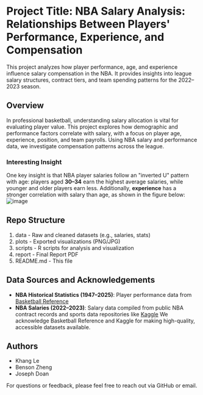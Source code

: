 # Project Title: NBA Salary Analysis: Relationships Between Players' Performance, Experience, and Compensation

This project analyzes how player performance, age, and experience influence salary compensation in the NBA. It provides insights into league salary structures, contract tiers, and team spending patterns for the 2022–2023 season.

## Overview

In professional basketball, understanding salary allocation is vital for evaluating player value. This project explores how demographic and performance factors correlate with salary, with a focus on player age, experience, position, and team payrolls. Using NBA salary and performance data, we investigate compensation patterns across the league.

### Interesting Insight

One key insight is that NBA player salaries follow an "inverted U" pattern with age: players aged **30–34** earn the highest average salaries, while younger and older players earn less. Additionally, **experience** has a stronger correlation with salary than age, as shown in the figure below:
![image](https://github.com/user-attachments/assets/6b046d82-221a-4ac9-9e9b-608954cec98b)

## Repo Structure

1. data                    - Raw and cleaned datasets (e.g., salaries, stats)
2. plots                   - Exported visualizations (PNG/JPG)
3. scripts                 - R scripts for analysis and visualization
4. report                  - Final Report PDF
5. README.md               - This file

## Data Sources and Acknowledgements
- **NBA Historical Statistics (1947–2025)**: Player performance data from [Basketball Reference](https://www.basketball-reference.com)
- **NBA Salaries (2022–2023)**: Salary data compiled from public NBA contract records and sports data repositories like [Kaggle](https://www.kaggle.com)
We acknowledge Basketball Reference and Kaggle for making high-quality, accessible datasets available.

## Authors
- Khang Le  
- Benson Zheng  
- Joseph Doan

For questions or feedback, please feel free to reach out via GitHub or email.
